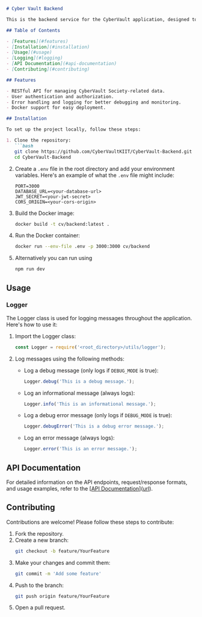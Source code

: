 ```markdown
# Cyber Vault Backend

This is the backend service for the CyberVault application, designed to handle requests and manage data effectively. It utilizes Node.js and Express, along with other modern libraries and frameworks.

## Table of Contents

- [Features](#features)
- [Installation](#installation)
- [Usage](#usage)
- [Logging](#logging)
- [API Documentation](#api-documentation)
- [Contributing](#contributing)

## Features

- RESTful API for managing CyberVault Society-related data.
- User authentication and authorization.
- Error handling and logging for better debugging and monitoring.
- Docker support for easy deployment.

## Installation

To set up the project locally, follow these steps:

1. Clone the repository:
   ```bash
   git clone https://github.com/CyberVaultKIIT/CyberVault-Backend.git
   cd CyberVault-Backend
   ```

2. Create a `.env` file in the root directory and add your environment variables. Here's an example of what the `.env` file might include:
   ```
   PORT=3000
   DATABASE_URL=<your-database-url>
   JWT_SECRET=<your-jwt-secret>
   CORS_ORIGIN=<your-cors-origin>
   ```

3. Build the Docker image:
   ```bash
   docker build -t cv/backend:latest .
   ```

4. Run the Docker container:
   ```bash
   docker run --env-file .env -p 3000:3000 cv/backend
   ```
5. Alternatively you can run using
   ```bash
   npm run dev
   ```

## Usage

### Logger

The Logger class is used for logging messages throughout the application. Here's how to use it:

1. Import the Logger class:
   ```javascript
   const Logger = require('<root_directory>/utils/logger');
   ```

2. Log messages using the following methods:
   - Log a debug message (only logs if `DEBUG_MODE` is true):
     ```javascript
     Logger.debug('This is a debug message.');
     ```
   - Log an informational message (always logs):
     ```javascript
     Logger.info('This is an informational message.');
     ```
   - Log a debug error message (only logs if `DEBUG_MODE` is true):
     ```javascript
     Logger.debugError('This is a debug error message.');
     ```
   - Log an error message (always logs):
     ```javascript
     Logger.error('This is an error message.');
     ```

## API Documentation

For detailed information on the API endpoints, request/response formats, and usage examples, refer to the [[API Documentation](API_DOC_LINK)]([url](https://docs.google.com/document/d/1-ybw_1Ciuhcz2zC_NoweZPWr9UTFmmJBBtxPV1Fpg7M/edit?usp=sharing)).

## Contributing

Contributions are welcome! Please follow these steps to contribute:

1. Fork the repository.
2. Create a new branch:
   ```bash
   git checkout -b feature/YourFeature
   ```
3. Make your changes and commit them:
   ```bash
   git commit -m 'Add some feature'
   ```
4. Push to the branch:
   ```bash
   git push origin feature/YourFeature
   ```
5. Open a pull request.
